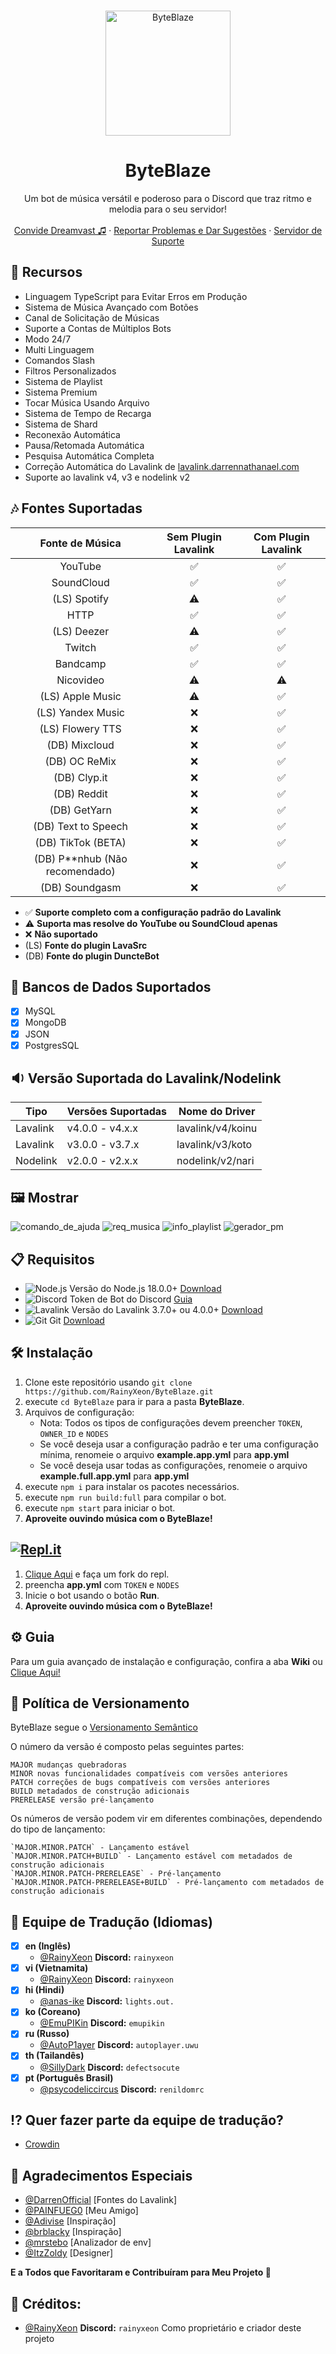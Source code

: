<br />
<p align="center">
  <a href="https://github.com/RainyXeon/ByteBlaze">
    <img src="https://raw.githubusercontent.com/RainyXeon/ByteBlaze/dev/.github/assets/logo.png" alt="ByteBlaze" width="200" height="200">
  </a>

  <h1 align="center">ByteBlaze</h1>

  <p align="center">Um bot de música versátil e poderoso para o Discord que traz ritmo e melodia para o seu servidor!
    <br />
    <br />
    <a href="https://top.gg/bot/992776455790534667">Convide Dreamvast ♫</a>
    ·
    <a href="https://github.com/RainyXeon/ByteBlaze/issues">Reportar Problemas e Dar Sugestões</a>
    ·
    <a href="https://discord.gg/xff4e2WvVy">Servidor de Suporte</a>
  </p>
</p>

## 💎 Recursos

- Linguagem TypeScript para Evitar Erros em Produção
- Sistema de Música Avançado com Botões
- Canal de Solicitação de Músicas
- Suporte a Contas de Múltiplos Bots
- Modo 24/7
- Multi Linguagem
- Comandos Slash
- Filtros Personalizados
- Sistema de Playlist
- Sistema Premium
- Tocar Música Usando Arquivo
- Sistema de Tempo de Recarga
- Sistema de Shard
- Reconexão Automática
- Pausa/Retomada Automática
- Pesquisa Automática Completa
- Correção Automática do Lavalink de [lavalink.darrennathanael.com](https://lavalink.darrennathanael.com/NoSSL/lavalink-without-ssl)
- Suporte ao lavalink v4, v3 e nodelink v2

## 🎶 Fontes Suportadas

|           Fonte de Música           | Sem Plugin Lavalink | Com Plugin Lavalink |
| :---------------------------------: | :-----------------: | :-----------------: |
|             YouTube                 |          ✅          |          ✅          |
|            SoundCloud               |          ✅          |          ✅          |
|           (LS) Spotify              |          ⚠️          |          ✅          |
|               HTTP                  |          ✅          |          ✅          |
|           (LS) Deezer               |          ⚠️          |          ✅          |
|               Twitch                |          ✅          |          ✅          |
|             Bandcamp                |          ✅          |          ✅          |
|            Nicovideo                |          ⚠️          |          ⚠️          |
|         (LS) Apple Music            |          ⚠️          |          ✅          |
|        (LS) Yandex Music            |          ❌          |          ✅          |
|         (LS) Flowery TTS            |          ❌          |          ✅          |
|          (DB) Mixcloud              |          ❌          |          ✅          |
|          (DB) OC ReMix              |          ❌          |          ✅          |
|           (DB) Clyp.it              |          ❌          |          ✅          |
|           (DB) Reddit               |          ❌          |          ✅          |
|           (DB) GetYarn              |          ❌          |          ✅          |
|       (DB) Text to Speech           |          ❌          |          ✅          |
|        (DB) TikTok (BETA)           |          ❌          |          ✅          |
| (DB) P\*\*nhub (Não recomendado)    |          ❌          |          ✅          |
|          (DB) Soundgasm             |          ❌          |          ✅          |

- ✅ **Suporte completo com a configuração padrão do Lavalink**
- ⚠️ **Suporta mas resolve do YouTube ou SoundCloud apenas**
- ❌ **Não suportado**
- (LS) **Fonte do plugin LavaSrc**
- (DB) **Fonte do plugin DuncteBot**

## 📂 Bancos de Dados Suportados

- [x] MySQL
- [x] MongoDB
- [x] JSON
- [x] PostgresSQL

## 🔉 Versão Suportada do Lavalink/Nodelink

| Tipo     | Versões Suportadas | Nome do Driver    |
| -------- | ------------------ | ----------------- |
| Lavalink | v4.0.0 - v4.x.x    | lavalink/v4/koinu |
| Lavalink | v3.0.0 - v3.7.x    | lavalink/v3/koto  |
| Nodelink | v2.0.0 - v2.x.x    | nodelink/v2/nari  |

## 🖼️ Mostrar

![comando_de_ajuda](https://raw.githubusercontent.com/RainyXeon/ByteBlaze/dev/.github/assets/help_command.png)
![req_musica](https://raw.githubusercontent.com/RainyXeon/ByteBlaze/dev/.github/assets/song_request.png)
![info_playlist](https://raw.githubusercontent.com/RainyXeon/ByteBlaze/dev/.github/assets/playlist_info.png)
![gerador_pm](https://raw.githubusercontent.com/RainyXeon/ByteBlaze/dev/.github/assets/pm_gen.png)

## 📋 Requisitos

- ![Node.js](https://img.shields.io/badge/Node.js-026E00?style=for-the-badge) Versão do Node.js 18.0.0+ [Download](https://nodejs.org/en/download)
- ![Discord](https://img.shields.io/badge/Discord-404EED?style=for-the-badge) Token de Bot do Discord [Guia](https://discordjs.guide/preparations/setting-up-a-bot-application.html#creating-your-bot)
- ![Lavalink](https://img.shields.io/badge/Lavalink-FC3F37?style=for-the-badge) Versão do Lavalink 3.7.0+ ou 4.0.0+ [Download](https://github.com/lavalink-devs/Lavalink/releases)
- ![Git](https://img.shields.io/badge/Git-F05033?style=for-the-badge) Git [Download](https://git-scm.com/downloads)

## 🛠️ Instalação

1. Clone este repositório usando `git clone https://github.com/RainyXeon/ByteBlaze.git`
2. execute `cd ByteBlaze` para ir para a pasta **ByteBlaze**.
3. Arquivos de configuração:
   - Nota: Todos os tipos de configurações devem preencher `TOKEN`, `OWNER_ID` e `NODES`
   - Se você deseja usar a configuração padrão e ter uma configuração mínima, renomeie o arquivo **example.app.yml** para **app.yml**
   - Se você deseja usar todas as configurações, renomeie o arquivo **example.full.app.yml** para **app.yml**
4. execute `npm i` para instalar os pacotes necessários.
5. execute `npm run build:full` para compilar o bot.
6. execute `npm start` para iniciar o bot.
7. **Aproveite ouvindo música com o ByteBlaze!**

## [![Repl.it](https://img.shields.io/badge/Repl.it-1C2333?style=for-the-badge&logo=replit&logoColor=orange)](https://replit.com/@RainyXeon/ByteBlaze)

1. [Clique Aqui](https://replit.com/@RainyXeon/ByteBlaze) e faça um fork do repl.
2. preencha **app.yml** com `TOKEN` e `NODES`
3. Inicie o bot usando o botão **Run**.
4. **Aproveite ouvindo música com o ByteBlaze!**

## ⚙️ Guia

Para um guia avançado de instalação e configuração, confira a aba **Wiki** ou [Clique Aqui!](https://github.com/RainyXeon/ByteBlaze/wiki)

## 📜 Política de Versionamento

ByteBlaze segue o [Versionamento Semântico](https://semver.org/)

O número da versão é composto pelas seguintes partes:

    MAJOR mudanças quebradoras
    MINOR novas funcionalidades compatíveis com versões anteriores
    PATCH correções de bugs compatíveis com versões anteriores
    BUILD metadados de construção adicionais
    PRERELEASE versão pré-lançamento

Os números de versão podem vir em diferentes combinações, dependendo do tipo de lançamento:

    `MAJOR.MINOR.PATCH` - Lançamento estável
    `MAJOR.MINOR.PATCH+BUILD` - Lançamento estável com metadados de construção adicionais
    `MAJOR.MINOR.PATCH-PRERELEASE` - Pré-lançamento
    `MAJOR.MINOR.PATCH-PRERELEASE+BUILD` - Pré-lançamento com metadados de construção adicionais

## 📃 Equipe de Tradução (Idiomas)

- [x] **en (Inglês)**
  - [@RainyXeon](https://github.com/RainyXeon) **Discord:** `rainyxeon`
- [x] **vi (Vietnamita)**
  - [@RainyXeon](https://github.com/RainyXeon) **Discord:** `rainyxeon`
- [x] **hi (Hindi)**
  - [@anas-ike](https://github.com/anas-ike) **Discord:** `lights.out.`
- [x] **ko (Coreano)**
  - [@EmuPIKin](https://github.com/EmuPIKin) **Discord:** `emupikin`
- [x] **ru (Russo)**
  - [@AutoP1ayer](https://github.com/AutoP1ayer) **Discord:** `autoplayer.uwu`
- [x] **th (Tailandês)**
  - [@SillyDark](https://github.com/SillyDark) **Discord:** `defectsocute`
- [x] **pt (Português Brasil)**
  - [@psycodeliccircus](https://github.com/psycodeliccircus) **Discord:** `renildomrc`

## ⁉ Quer fazer parte da equipe de tradução?

- [Crowdin](https://crowdin.com/project/byteblaze)

## 💫 Agradecimentos Especiais

- [@DarrenOfficial](https://github.com/DarrenOfficial) [Fontes do Lavalink]
- [@PAINFUEG0](https://github.com/PAINFUEG0) [Meu Amigo]
- [@Adivise](https://github.com/Adivise) [Inspiração]
- [@brblacky](https://github.com/brblacky) [Inspiração]
- [@mrstebo](https://github.com/mrstebo) [Analizador de env]
- [@ItzZoldy](https://github.com/ItzZoldy) [Designer]

**E a Todos que Favoritaram e Contribuíram para Meu Projeto 💖**

## 💫 Créditos:

- [@RainyXeon](https://github.com/RainyXeon) **Discord:** `rainyxeon` Como proprietário e criador deste projeto
